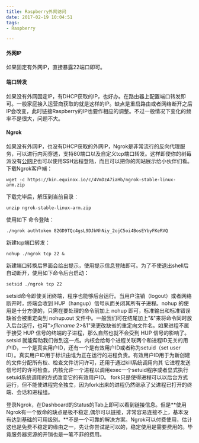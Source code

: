 ```yaml
---
title: Raspberry外网访问
date: 2017-02-19 10:04:51
tags:
- Raspberry

---
```


####  外网IP

如果固定有外网IP，直接暴露22端口即可。

<!-- more -->

#### 端口转发

如果没有外网固定IP，有DHCP获取的IP，也好办。在路由器上配置端口转发即可。一般家庭接入运营商获取的就是这样的IP。缺点是重启路由或者网络断开之后IP会改变，此时链接Raspberry的IP也要作相应的调整。不过一般情况下变化的频率不是很大，问题不大。

####  Ngrok

如果没有外网IP，也没有DHCP获取的外网IP，Ngrok是非常流行的反向代理服务，可以进行内网穿透，支持80端口以及自定义tcp端口转发。这样即使你的树莓派没有[公网IP](http://zh.raspberrypi.wikia.com/wiki/%E5%85%AC%E7%BD%91IP?redlink=1&action=edit&flow=create-page-article-redlink)也可以使用SSH远程登陆，而且可以把你的网站展示给小伙伴们看。下载Ngrok客户端：

```shell
wget -c https://bin.equinox.io/c/4VmDzA7iaHb/ngrok-stable-linux-arm.zip
```

下载完毕后，解压到当前目录：

```shell
unzip ngrok-stable-linux-arm.zip
```

使用如下 命令登陆：

```shell
./ngrok authtoken 82GD9TQc4gsL9DJbNhNiy_2ojC5oi4BosEYbyFKeRVQ
```

新建tcp端口转发：

```shell
nohup ./ngrok tcp 22 &	
```

新建端口转换后界面会给出提示，使用提示信息登陆即可。为了不使退出shell后自动断开，使用如下命令后台启动：

```shell
setsid ./ngrok tcp 22
```

setsid命令即使关闭终端，程序也能够后台运行。当用户注销（logout）或者网络断开时，终端会收到 HUP（hangup）信号从而关闭其所有子进程。nohup 的使用是十分方便的，只需在要处理的命令前加上 nohup 即可，标准输出和标准错误缺省会被重定向到 nohup.out 文件中。一般我们可在结尾加上"&"来将命令同时放入后台运行，也可">*filename* 2>&1"来更改缺省的重定向文件名。如果进程不属于接受 HUP 信号的终端的子进程，那么自然也就不会受到 HUP 信号的影响了。setsid 就能帮助我们做到这一点。内核会给每个进程关联两个和进程ID无关的用户ID，一个是真实用户ID，还有一个是有效用户ID或者称为setuid（set user ID）。真实用户ID用于标识由谁为正在运行的进程负责。有效用户ID用于为新创建的文件分配所有权、检查文件访问许可，还用于通过kill系统调用向其 它进程发送信号时的许可检查。内核允许一个进程以调用exec一个setuid程序或者显式执行setuid系统调用的方式改变它的有效用户ID。 fork只是使得进程可以以后台方式运行，但不能使进程完全独立，因为fork出来的进程仍然继承了父进程已打开的终端、会话和进程组。

登录Ngrok，在Dashboard的Status的Tab上即可以看到链接信息。但是**使用Ngrok有一个致命的缺点是极不稳定,偶尔可以链接，非常容易连接不上，基本没有达到基础的可用级别。**不是一个可靠的解决方案。Ngrok可以付费使用，估计这也是免费不稳定的缘由之一，先让你尝试是可以的，稳定使用是需要费用的。毕竟服务器资源的开销也是一笔不菲的费用。









